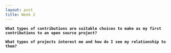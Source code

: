 ```yaml
---
layout: post
title: Week 2
---
```


**`What types of contributions are suitable choices to make as my first contributions to an open source project?`**

**`What types of projects interest me and how do I see my relationship to them?`**
